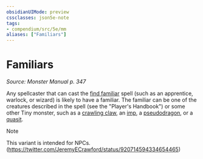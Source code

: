 ```yaml
---
obsidianUIMode: preview
cssclasses: json5e-note
tags:
- compendium/src/5e/mm
aliases: ["Familiars"]
---
```

# Familiars
*Source: Monster Manual p. 347* 

Any spellcaster that can cast the [find familiar](../../../z_compendium/spells/find-familiar.md#) spell (such as an apprentice, warlock, or wizard) is likely to have a familiar. The familiar can be one of the creatures described in the spell (see the "Player's Handbook") or some other Tiny monster, such as a [crawling claw](crawling-claw.md#), an [imp](imp.md#), a [pseudodragon](pseudodragon.md#), or a [quasit](quasit.md#).

> [!note]
> This variant is intended for NPCs. (https://twitter.com/JeremyECrawford/status/920714594334654465)